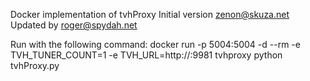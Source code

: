 Docker implementation of tvhProxy
Initial version zenon@skuza.net
Updated by roger@spydah.net

Run with the following command:
docker run -p 5004:5004 -d --rm -e TVH_TUNER_COUNT=1 -e TVH_URL=http://<your ip address>:9981 tvhproxy python tvhProxy.py
